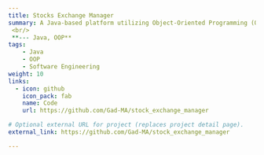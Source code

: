 ```yaml
---
title: Stocks Exchange Manager 
summary: A Java-based platform utilizing Object-Oriented Programming (OOP) principles, designed for traders to buy and sell stocks, manage portfolios, and analyze market data within a simulated stock exchange environment.
 <br/>
 **--- Java, OOP**
tags:
    - Java
    - OOP
    - Software Engineering
weight: 10
links:
  - icon: github
    icon_pack: fab
    name: Code
    url: https://github.com/Gad-MA/stock_exchange_manager

# Optional external URL for project (replaces project detail page).
external_link: https://github.com/Gad-MA/stock_exchange_manager

---
```


